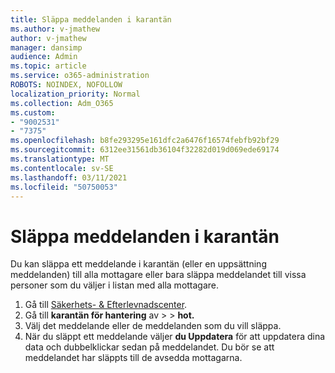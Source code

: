 ```yaml
---
title: Släppa meddelanden i karantän
ms.author: v-jmathew
author: v-jmathew
manager: dansimp
audience: Admin
ms.topic: article
ms.service: o365-administration
ROBOTS: NOINDEX, NOFOLLOW
localization_priority: Normal
ms.collection: Adm_O365
ms.custom:
- "9002531"
- "7375"
ms.openlocfilehash: b8fe293295e161dfc2a6476f16574febfb92bf29
ms.sourcegitcommit: 6312ee31561db36104f32282d019d069ede69174
ms.translationtype: MT
ms.contentlocale: sv-SE
ms.lasthandoff: 03/11/2021
ms.locfileid: "50750053"
---
```

# <a name="release-quarantined-messages"></a>Släppa meddelanden i karantän

Du kan släppa ett meddelande i karantän (eller en uppsättning meddelanden) till alla mottagare eller bara släppa meddelandet till vissa personer som du väljer i listan med alla mottagare.

1. Gå till [Säkerhets- & Efterlevnadscenter](https://go.microsoft.com/fwlink/p/?linkid=2077143).
2. Gå till **karantän för hantering** av  >    >  **hot.**
3. Välj det meddelande eller de meddelanden som du vill släppa.
4. När du släppt ett meddelande väljer **du Uppdatera** för att uppdatera dina data och dubbelklickar sedan på meddelandet. Du bör se att meddelandet har släppts till de avsedda mottagarna.
